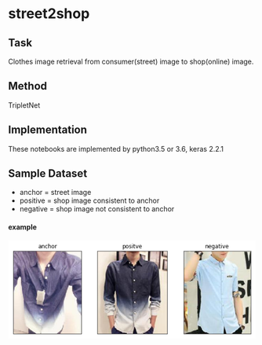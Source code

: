 # street2shop
## Task
Clothes image retrieval from consumer(street) image to shop(online) image.

## Method 
TripletNet

## Implementation
These notebooks are implemented by python3.5 or 3.6, keras 2.2.1 

## Sample Dataset
- anchor = street image
- positive = shop image consistent to anchor
- negative = shop image not consistent to anchor
####  example
![](./readme_imgs/tripletSample.png)
